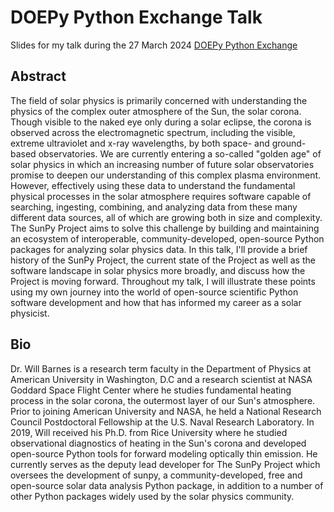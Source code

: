 # DOEPy Python Exchange Talk
Slides for my talk during the 27 March 2024 [DOEPy Python Exchange]()

## Abstract

The field of solar physics is primarily concerned with understanding the physics of the complex outer atmosphere of the Sun, the solar corona.
Though visible to the naked eye only during a solar eclipse, the corona is observed across the electromagnetic spectrum, including the visible, extreme ultraviolet and x-ray wavelengths, by both space- and ground-based observatories.
We are currently entering a so-called "golden age" of solar physics in which an increasing number of future solar observatories promise to deepen our understanding of this complex plasma environment.
However, effectively using these data to understand the fundamental physical processes in the solar atmosphere requires software capable of searching, ingesting, combining, and analyzing data from these many different data sources, all of which are growing both in size and complexity.
The SunPy Project aims to solve this challenge by building and maintaining an ecosystem of interoperable, community-developed, open-source Python packages for analyzing solar physics data.
In this talk, I'll provide a brief history of the SunPy Project, the current state of the Project as well as the software landscape in solar physics more broadly, and discuss how the Project is moving forward.
Throughout my talk, I will illustrate these points using my own journey into the world of open-source scientific Python software development and how that has informed my career as a solar physicist.

## Bio

Dr. Will Barnes is a research term faculty in the Department of Physics at American University in Washington, D.C and a research scientist at NASA Goddard Space Flight Center where he studies fundamental heating process in the solar corona, the outermost layer of our Sun's atmosphere.
Prior to joining American University and NASA, he held a National Research Council Postdoctoral Fellowship at the U.S. Naval Research Laboratory.
In 2019, Will received his Ph.D. from Rice University where he studied observational diagnostics of heating in the Sun's corona and developed open-source Python tools for forward modeling optically thin emission.
He currently serves as the deputy lead developer for The SunPy Project which oversees the development of sunpy, a community-developed, free and open-source solar data analysis Python package, in addition to a number of other Python packages widely used by the solar physics community.
